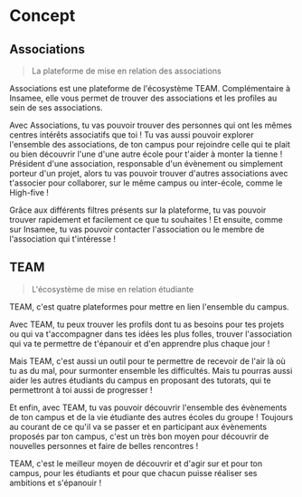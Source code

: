 # Concept

## Associations

> La plateforme de mise en relation des associations

Associations est une plateforme de l'écosystème TEAM. Complémentaire à Insamee, elle vous permet de trouver des associations et les profiles au sein de ses associations.

Avec Associations, tu vas pouvoir trouver des personnes qui ont les mêmes centres intérêts associatifs que toi ! Tu vas aussi pouvoir explorer l'ensemble des associations, de ton campus pour rejoindre celle qui te plait ou bien découvrir l'une d'une autre école pour t'aider à monter la tienne ! Président d'une association, responsable d'un évènement ou simplement porteur d'un projet, alors tu vas pouvoir trouver d'autres associations avec t'associer pour collaborer, sur le même campus ou inter-école, comme le High-five !

Grâce aux différents filtres présents sur la plateforme, tu vas pouvoir trouver rapidement et facilement ce que tu souhaites ! Et ensuite, comme sur Insamee, tu vas pouvoir contacter l'association ou le membre de l'association qui t'intéresse !

## TEAM

> L'écosystème de mise en relation étudiante

TEAM, c'est quatre plateformes pour mettre en lien l'ensemble du campus.

Avec TEAM, tu peux trouver les profils dont tu as besoins pour tes projets ou qui va t'accompagner dans tes idées les plus folles, trouver l'association qui va te permettre de t'épanouir et d'en apprendre plus chaque jour !

Mais TEAM, c'est aussi un outil pour te permettre de recevoir de l'air là où tu as du mal, pour surmonter ensemble les difficultés. Mais tu pourras aussi aider les autres étudiants du campus en proposant des tutorats, qui te permettront à toi aussi de progresser !

Et enfin, avec TEAM, tu vas pouvoir découvrir l'ensemble des évènements de ton campus et de la vie étudiante des autres écoles du groupe ! Toujours au courant de ce qu'il va se passer et en participant aux évènements proposés par ton campus, c'est un très bon moyen pour découvrir de nouvelles personnes et faire de belles rencontres !

TEAM, c'est le meilleur moyen de découvrir et d'agir sur et pour ton campus, pour les étudiants et pour que chacun puisse réaliser ses ambitions et s'épanouir !
